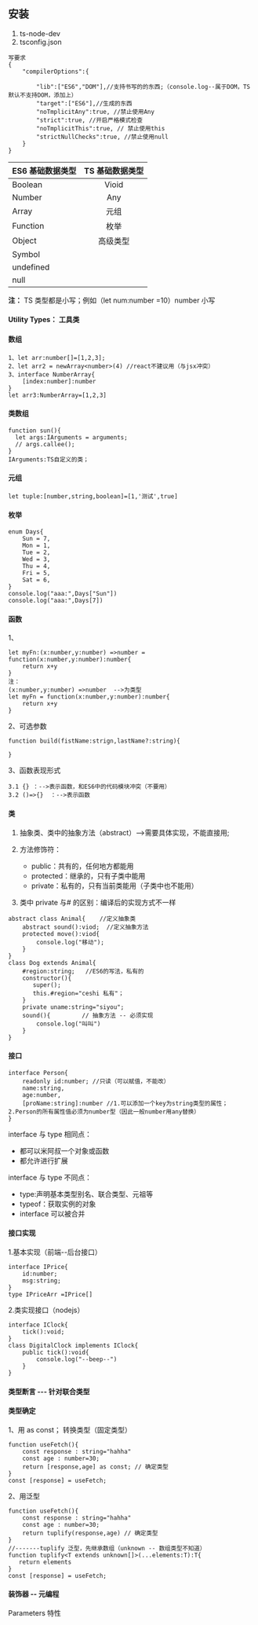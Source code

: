 ## 安装

1. ts-node-dev
2. tsconfig.json

```
写要求
{
    "compilerOptions":{

        "lib":["ES6","DOM"],//支持书写的的东西;（console.log--属于DOM，TS默认不支持DOM，添加上）
        "target":["ES6"],//生成的东西
        "noTmplicitAny":true, //禁止使用Any
        "strict":true, //开启严格模式检查
        "noTmplicitThis":true, // 禁止使用this
        "strictNullChecks":true, //禁止使用null
    }
}

```

| ES6 基础数据类型 | TS 基础数据类型 |
| :--------------- | :-------------: |
| Boolean          |      Vioid      |
| Number           |       Any       |
| Array            |      元组       |
| Function         |      枚举       |
| Object           |    高级类型     |
| Symbol           |                 |
| undefined        |                 |
| null             |                 |

**注：** TS 类型都是小写；例如（let num:number =10）number 小写

#### Utility Types： 工具类

#### 数组

```
1、let arr:number[]=[1,2,3];
2、let arr2 = newArray<number>(4) //react不建议用（与jsx冲突）
3、interface NumberArray{
    [index:number]:number
}
let arr3:NumberArray=[1,2,3]
```

#### 类数组

```
function sun(){
  let args:IArguments = arguments;
  // args.callee();
}
IArguments:TS自定义的类；
```

#### 元组

```
let tuple:[number,string,boolean]=[1,'测试',true]
```

#### 枚举

```
enum Days{
    Sun = 7,
    Mon = 1,
    Tue = 2,
    Wed = 3,
    Thu = 4,
    Fri = 5,
    Sat = 6,
}
console.log("aaa:",Days["Sun"])
console.log("aaa:",Days[7])
```

#### 函数

1、

```
let myFn:(x:number,y:number) =>number = function(x:number,y:number):number{
    return x+y
}
注：
(x:number,y:number) =>number  -->为类型
let myFn = function(x:number,y:number):number{
    return x+y
}

```

2、可选参数

```
function build(fistName:strign,lastName?:string){

}
```

3、函数表现形式

```
3.1 {} ：-->表示函数，和ES6中的代码模块冲突（不要用）
3.2 ()=>{}  ：-->表示函数
```

#### 类

1. 抽象类、类中的抽象方法（abstract）-->需要具体实现，不能直接用;
2. 方法修饰符：

   - public：共有的，任何地方都能用
   - protected：继承的，只有子类中能用
   - private：私有的，只有当前类能用（子类中也不能用）

3. 类中 private 与# 的区别：编译后的实现方式不一样

```
abstract class Animal{    //定义抽象类
    abstract sound():viod;  //定义抽象方法
    protected move():viod{
        console.log("移动");
    }
}
class Dog extends Animal{
    #region:string;   //ES6的写法，私有的
    constructor(){
       super();
       this.#region="ceshi 私有"；
    }
    private uname:string="siyou";
    sound(){         // 抽象方法 -- 必须实现
        console.log("叫叫")
    }
}
```

#### 接口

```
interface Person{
    readonly id:number; //只读（可以赋值，不能改）
    name:string,
    age:number,
    [proName:string]:number //1.可以添加一个key为string类型的属性；2.Person的所有属性值必须为number型（因此一般number用any替换）
}
```

interface 与 type 相同点：

- 都可以米阿叔一个对象或函数
- 都允许进行扩展

interface 与 type 不同点：

- type:声明基本类型别名、联合类型、元祖等
- typeof：获取实例的对象
- interface 可以被合并

#### 接口实现

1.基本实现（前端--后台接口）

```
interface IPrice{
    id:number;
    msg:string;
}
type IPriceArr =IPrice[]
```

2.类实现接口（nodejs）

```
interface IClock{
    tick():void;
}
class DigitalClock implements IClock{
    public tick():void{
        console.log("--beep--")
    }
}
```

#### 类型断言 --- 针对联合类型

#### 类型确定

1、用 as const； 转换类型（固定类型）

```
function useFetch(){
    const response : string="hahha"
    const age : number=30;
    return [response,age] as const; // 确定类型
}
const [response] = useFetch;
```

2、用泛型

```
function useFetch(){
    const response : string="hahha"
    const age : number=30;
    return tuplify(response,age) // 确定类型
}
//-------tuplify 泛型，先继承数组（unknown -- 数组类型不知道）
function tuplify<T extends unknown[]>(...elements:T):T{
   return elements
}
const [response] = useFetch;
```

#### 装饰器 -- 元编程

Parameters 特性
